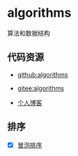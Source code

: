 # algorithms

算法和数据结构

## 代码资源

- [github:algorithms](https://github.com/zhaoyunxing92/algorithms)

- [gitee:algorithms](https://gitee.com/zhaoyunxing92/algorithms)

- [个人博客](https://zhaoyunxing92.gitee.io)

## 排序

- [x] [冒泡排序](./src/sort/bubble/readme.md)




